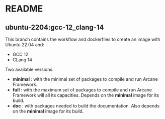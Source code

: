 # README
## ubuntu-2204:gcc-12_clang-14

This branch contains the workflow and dockerfiles to create an
image with Ubuntu 22.04 and:
- GCC 12
- CLang 14

Two available versions:
- **minimal** : with the minimal set of packages to compile and 
  run Arcane Framework.
- **full** : with the maximum set of packages to compile and run
  Arcane Framework will all its capacities. Depends on the
  **minimal** image for its build.
- **doc** : with packages needed to build the documentation. Also
  depends on the **minimal** image for its build.
  